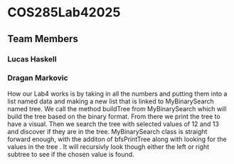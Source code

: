 # COS285Lab42025

## Team Members
### Lucas Haskell
### Dragan Markovic

How our Lab4 works is by taking in all the numbers and putting them into a list named data and making a new list that is linked to MyBinarySearch named tree. 
We call the method buildTree from MyBinarySearch which will build the tree based on the binary format. From there we print the tree to have a visual.
Then we search the tree with selected values of 12 and 13 and discover if they are in the tree.
MyBinarySearch class is straight forward enough, with the additon of bfsPrintTree along with looking for the values in the tree .
It will recursivly look though either the left or right subtree to see if the chosen value is found.
